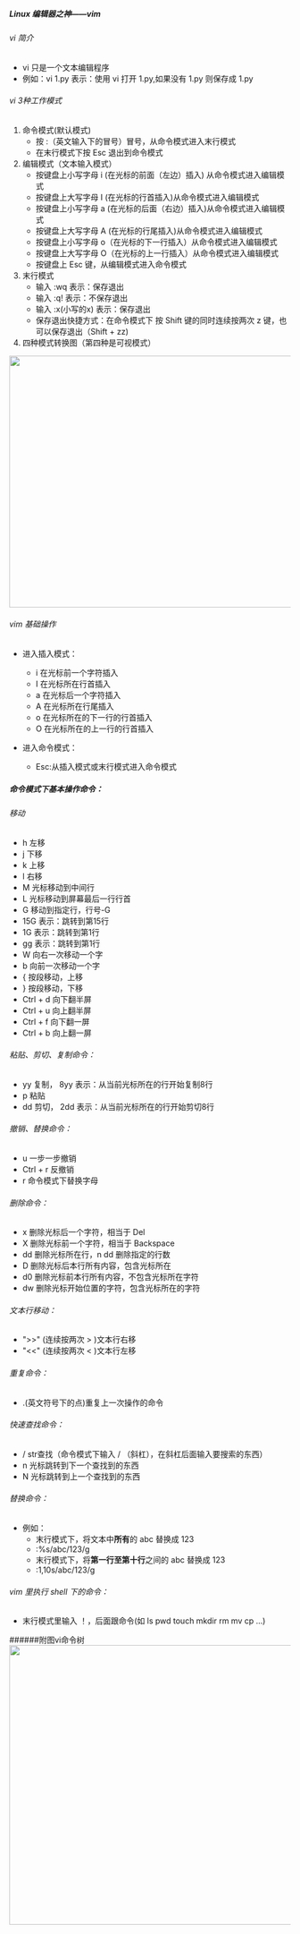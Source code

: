 ##### Linux 编辑器之神——vim

###### vi 简介
- vi 只是一个文本编辑程序
- 例如：vi 1.py	表示：使用 vi 打开 1.py,如果没有 1.py 则保存成 1.py
###### vi 3种工作模式
1. 命令模式(默认模式)
	- 按 :（英文输入下的冒号）冒号，从命令模式进入末行模式
	- 在末行模式下按 Esc 退出到命令模式
2. 编辑模式（文本输入模式）
 	- 按键盘上小写字母 i (在光标的前面（左边）插入) 从命令模式进入编辑模式
	- 按键盘上大写字母 I (在光标的行首插入)从命令模式进入编辑模式
	- 按键盘上小写字母 a (在光标的后面（右边）插入)从命令模式进入编辑模式
	- 按键盘上大写字母 A (在光标的行尾插入)从命令模式进入编辑模式
	- 按键盘上小写字母 o（在光标的下一行插入）从命令模式进入编辑模式
	- 按键盘上大写字母 O（在光标的上一行插入）从命令模式进入编辑模式
 	- 按键盘上 Esc 键，从编辑模式进入命令模式 
3. 末行模式
	- 输入 :wq 表示：保存退出
	- 输入 :q! 表示：不保存退出
	- 输入 :x(小写的x)  表示：保存退出
	- 保存退出快捷方式：在命令模式下 按 Shift 键的同时连续按两次 z 键，也可以保存退出（Shift + zz)
4. 四种模式转换图（第四种是可视模式）       
<img src="https://ss2.bdstatic.com/70cFvnSh_Q1YnxGkpoWK1HF6hhy/it/u=704307202,3977275952&fm=26&gp=0.jpg" width="750" height="450" />	
	
###### vim 基础操作
- 进入插入模式：
	- i	在光标前一个字符插入
	- I	在光标所在行首插入
	- a	在光标后一个字符插入
	- A	在光标所在行尾插入
	- o	在光标所在的下一行的行首插入
	- O	在光标所在的上一行的行首插入

- 进入命令模式：		
	- Esc:从插入模式或末行模式进入命令模式

##### 命令模式下基本操作命令：
###### 移动
- h  左移
- j  下移
- k  上移
- l  右移
- M  光标移动到中间行
- L  光标移动到屏幕最后一行行首
- G  移动到指定行，行号-G
- 15G  表示：跳转到第15行
- 1G  表示：跳转到第1行
- gg  表示：跳转到第1行
- W  向右一次移动一个字
- b  向前一次移动一个字
- {  按段移动，上移
- }  按段移动，下移
- Ctrl + d	向下翻半屏	
- Ctrl + u	向上翻半屏
- Ctrl + f	向下翻一屏
- Ctrl + b	向上翻一屏

###### 粘贴、剪切、复制命令：
- yy  复制， 8yy 表示：从当前光标所在的行开始复制8行
- p  粘贴
- dd  剪切， 2dd 表示：从当前光标所在的行开始剪切8行

###### 撤销、替换命令：
- u	 一步一步撤销
- Ctrl + r 	反撤销
- r  命令模式下替换字母
###### 删除命令：
- x	 删除光标后一个字符，相当于 Del
- X	 删除光标前一个字符，相当于 Backspace
- dd  删除光标所在行，n dd 删除指定的行数
- D  删除光标后本行所有内容，包含光标所在
- d0  删除光标前本行所有内容，不包含光标所在字符
- dw  删除光标开始位置的字符，包含光标所在的字符
###### 文本行移动：
- ">>"  (连续按两次 > )文本行右移
- "<<"  (连续按两次 < )文本行左移
###### 重复命令：
- .(英文符号下的点)重复上一次操作的命令
###### 快速查找命令：
- /	 str查找（命令模式下输入 / （斜杠），在斜杠后面输入要搜索的东西）
- n	 光标跳转到下一个查找到的东西
- N	 光标跳转到上一个查找到的东西
###### 替换命令：
- 例如：
	- 末行模式下，将文本中**所有**的 abc 替换成 123
	- :%s/abc/123/g
	- 末行模式下，将**第一行至第十行**之间的 abc 替换成 123
	- :1,10s/abc/123/g
###### vim 里执行 shell 下的命令：
- 末行模式里输入 ！，后面跟命令(如 ls pwd touch mkdir rm mv cp ...)

######附图vi命令树
<img src="https://timgsa.baidu.com/timg?image&quality=80&size=b9999_10000&sec=1559809667564&di=3dfe1e3cbbc330c0540083f917d4635f&imgtype=jpg&src=http%3A%2F%2Fimg2.imgtn.bdimg.com%2Fit%2Fu%3D406702772%2C3851416019%26fm%3D214%26gp%3D0.jpg " width="800" height="500" />

